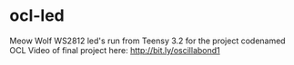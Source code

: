 # ocl-led
Meow Wolf WS2812 led's run from Teensy 3.2 for the project codenamed OCL
Video of final project here: http://bit.ly/oscillabond1
